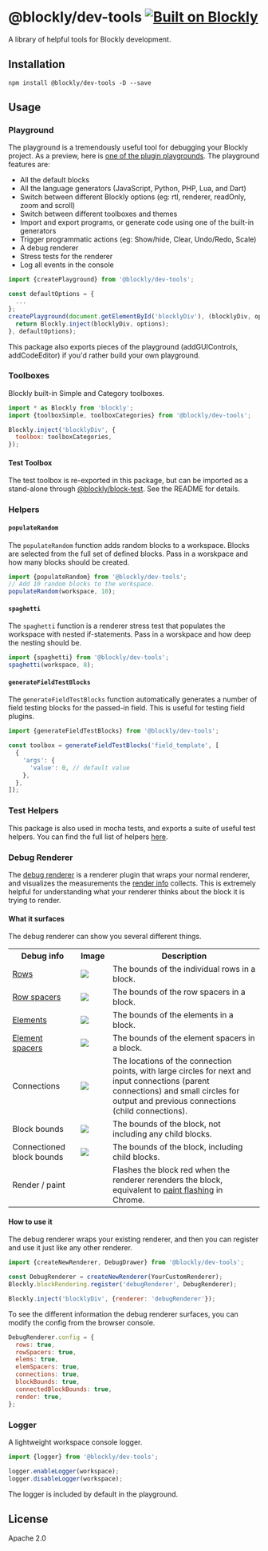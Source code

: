 # @blockly/dev-tools [![Built on Blockly](https://tinyurl.com/built-on-blockly)](https://github.com/google/blockly)

A library of helpful tools for Blockly development.

## Installation

```
npm install @blockly/dev-tools -D --save
```

## Usage

### Playground

The playground is a tremendously useful tool for debugging your Blockly project. As a preview, here is [one of the plugin playgrounds](https://google.github.io/blockly-samples/plugins/theme-modern/test/). The playground features are:

- All the default blocks
- All the language generators (JavaScript, Python, PHP, Lua, and Dart)
- Switch between different Blockly options (eg: rtl, renderer, readOnly, zoom and scroll)
- Switch between different toolboxes and themes
- Import and export programs, or generate code using one of the built-in generators
- Trigger programmatic actions (eg: Show/hide, Clear, Undo/Redo, Scale)
- A debug renderer
- Stress tests for the renderer
- Log all events in the console

```js
import {createPlayground} from '@blockly/dev-tools';

const defaultOptions = {
  ...
};
createPlayground(document.getElementById('blocklyDiv'), (blocklyDiv, options) => {
  return Blockly.inject(blocklyDiv, options);
}, defaultOptions);
```

This package also exports pieces of the playground (addGUIControls, addCodeEditor) if you'd rather build your own playground.

### Toolboxes

Blockly built-in Simple and Category toolboxes.

```js
import * as Blockly from 'blockly';
import {toolboxSimple, toolboxCategories} from '@blockly/dev-tools';

Blockly.inject('blocklyDiv', {
  toolbox: toolboxCategories,
});
```

#### Test Toolbox

The test toolbox is re-exported in this package, but can be imported as a stand-alone through [@blockly/block-test](https://www.npmjs.com/package/@blockly/block-test). See the README for details.

### Helpers

#### `populateRandom`

The `populateRandom` function adds random blocks to a workspace. Blocks are selected from the full set of defined blocks. Pass in a worskpace and how many blocks should be created.

```js
import {populateRandom} from '@blockly/dev-tools';
// Add 10 random blocks to the workspace.
populateRandom(workspace, 10);
```

#### `spaghetti`

The `spaghetti` function is a renderer stress test that populates the workspace with nested if-statements. Pass in a worskpace and how deep the nesting should be.

```js
import {spaghetti} from '@blockly/dev-tools';
spaghetti(workspace, 8);
```

#### `generateFieldTestBlocks`

The `generateFieldTestBlocks` function automatically generates a number of field testing blocks for the passed-in field. This is useful for testing field plugins.

```js
import {generateFieldTestBlocks} from '@blockly/dev-tools';

const toolbox = generateFieldTestBlocks('field_template', [
  {
    'args': {
      'value': 0, // default value
    },
  },
]);
```

### Test Helpers

This package is also used in mocha tests, and exports a suite of useful test helpers.
You can find the full list of helpers [here](https://github.com/google/blockly-samples/blob/master/plugins/dev-tools/src/test_helpers.mocha.js).

### Debug Renderer

The [debug renderer][dev-tools] is a renderer plugin that wraps your normal
renderer, and visualizes the measurements the [render info][render-info]
collects. This is extremely helpful for understanding what your renderer thinks
about the block it is trying to render.

#### What it surfaces

The debug renderer can show you several different things.

<table>
  <tr>
    <th>Debug info</th>
    <th>Image</th>
    <th>Description</th>
  </tr>
    <td><a href="https://developers.google.com/blocklyguides/create-custom-blocks/appearance/renderers/concepts/rows">Rows</a></td>
    <td><img src="https://github.com/google/blockly-samples/raw/master/plugins/dev-tools/readme-media/row.png"/></td>
    <td>The bounds of the individual rows in a block.</td>
  <tr>
    <td><a href="https://developers.google.com/blocklyguides/create-custom-blocks/appearance/renderers/concepts/rows#row_spacer">Row spacers</a></td>
    <td><img src="https://github.com/google/blockly-samples/raw/master/plugins/dev-tools/readme-media/row-spacer.png"/></td>
    <td>The bounds of the row spacers in a block.</td>
  </tr>
  <tr>
    <td><a href="https://developers.google.com/blocklyguides/create-custom-blocks/appearance/renderers/concepts/elements">Elements</a></td>
    <td><img src="https://github.com/google/blockly-samples/raw/master/plugins/dev-tools/readme-media/element.png"/></td>
    <td>The bounds of the elements in a block.</td>
  </tr>
  <tr>
    <td><a href="https://developers.google.com/blocklyguides/create-custom-blocks/appearance/renderers/concepts/elements#element_spacer">Element spacers</a></td>
    <td><img src="https://github.com/google/blockly-samples/raw/master/plugins/dev-tools/readme-media/element-spacer.png"/></td>
    <td>The bounds of the element spacers in a block.</td>
  </tr>
  <tr>
    <td>Connections</td>
    <td><img src="https://github.com/google/blockly-samples/raw/master/plugins/dev-tools/readme-media/connection.png"/></td>
    <td>
      The locations of the connection points, with large circles for next and
      input connections (parent connections) and small circles for output and
      previous connections (child connections).
  </td>
  </tr>
  <tr>
    <td>Block bounds</td>
    <td><img src="https://github.com/google/blockly-samples/raw/master/plugins/dev-tools/readme-media/block-bounds.png"/></td>
    <td>
      The bounds of the block, not including any child blocks.
    </td>
  </tr>
  <tr>
    <td>Connectioned block bounds</td>
    <td><img src="https://github.com/google/blockly-samples/raw/master/plugins/dev-tools/readme-media/block-bounds-with-children.png"/></td>
    <td>
      The bounds of the block, including child blocks.
    </td>
  </tr>
  <tr>
    <td>Render / paint</td>
    <td></td>
    <td>
      Flashes the block red when the renderer rerenders the block, equivalent
      to <a href="https://developer.chrome.com/docs/devtools/rendering/performance/#paint-flashing">paint flashing</a>
      in Chrome.
    </td>
  </tr>
</table>

#### How to use it

The debug renderer wraps your existing renderer, and then you can register and
use it just like any other renderer.

```js
import {createNewRenderer, DebugDrawer} from '@blockly/dev-tools';

const DebugRenderer = createNewRenderer(YourCustomRenderer);
Blockly.blockRendering.register('debugRenderer', DebugRenderer);

Blockly.inject('blocklyDiv', {renderer: 'debugRenderer'});
```

To see the different information the debug renderer surfaces, you can modify
the config from the browser console.

```js
DebugRenderer.config = {
  rows: true,
  rowSpacers: true,
  elems: true,
  elemSpacers: true,
  connections: true,
  blockBounds: true,
  connectedBlockBounds: true,
  render: true,
};
```

[render-info]: https://developers.google.com/blocklyguides/create-custom-blocks/appearance/renderers/concepts/info
[dev-tools]: https://www.npmjs.com/package/@blockly/dev-tools

### Logger

A lightweight workspace console logger.

```js
import {logger} from '@blockly/dev-tools';

logger.enableLogger(workspace);
logger.disableLogger(workspace);
```

The logger is included by default in the playground.

## License

Apache 2.0
